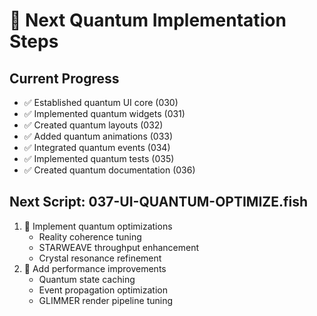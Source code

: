 # 🌟 Next Quantum Implementation Steps

## Current Progress
- ✅ Established quantum UI core (030)
- ✅ Implemented quantum widgets (031)
- ✅ Created quantum layouts (032)
- ✅ Added quantum animations (033)
- ✅ Integrated quantum events (034)
- ✅ Implemented quantum tests (035)
- ✅ Created quantum documentation (036)

## Next Script: 037-UI-QUANTUM-OPTIMIZE.fish
1. 🎯 Implement quantum optimizations
   - Reality coherence tuning
   - STARWEAVE throughput enhancement
   - Crystal resonance refinement
2. 🎯 Add performance improvements
   - Quantum state caching
   - Event propagation optimization
   - GLIMMER render pipeline tuning
